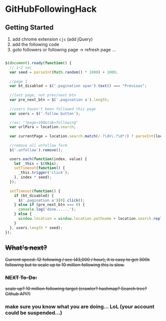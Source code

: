 # GitHubFollowingHack


## Getting Started

1. add chrome extension `cjs` (add jQuery)
2. add the following code
3. goto followers or following page -> refresh page ... 


```javascript

$(document).ready(function() {
  // 1~2 sec
  var seed = parseInt(Math.random() * 1000) + 1000;
  
  //page 1
  var bt_disabled = $('.pagination span').text() === "Previous";
  
  //last page, not prev/next btn
  var pre_next_btn = $('.pagination a').length;
  
  //users haven't been followed this page
  var users = $('.follow button');

  //ex: "?page=100&tab=following"
  var urlPara = location.search;
  
  var currentPage = location.search.match(/-?\d+\.?\d*/) ? parseInt(location.search.match(/-?\d+\.?\d*/)[0]) : 0;
  
  //remove all unfollow form
  $('.unfollow').remove();

  users.each(function(index, value) {
    let _this = $(this);
    setTimeout(function() {
      _this.trigger('click');
    }, index * seed);
  });
  
  setTimeout(function() {
    if (bt_disabled) {
      $('.pagination a')[0].click();
    } else if (pre_next_btn === 0) {
      console.log('done......');
    } else {
      window.location = window.location.pathname + location.search.replace(currentPage, currentPage + 1);
    }
  }, users.length * seed);
});


```

## ~~What's next?~~
~~Current speed: 12 following / sec (43,000 / hour), it is easy to get 300k following but to scale up to 10 million following this is slow.~~


### ~~NEXT To-Do:~~
~~scale up? 10 million following target (crawler? hashmap? Search tree? Github API?)~~


### make sure you know what you are doing... LoL (your account could be suspended...)

